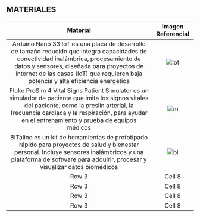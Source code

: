 
## MATERIALES

| Material   | Imagen Referencial  |
|:-------------: |:---------------:| 
| Arduino Nano 33 loT es una placa de desarrollo de tamaño reducido que integra capacidades de conectividad inalámbrica, procesamiento de datos y sensores, diseñada para proyectos de internet de las casas (loT) que requieren baja potencia y alta eficiencia energética          | ![lot](https://cdn.shopify.com/s/files/1/0506/1689/3647/products/ABX00027_03.front_860x645.jpg?v=1626445295)          |
| Fluke ProSim 4 Vital Signs Patient Simulator es un simulador de paciente que imita los signos vitales del paciente, como la presiín arterial, la frecuencia cardiaca y la respiración, para ayudar en el entrenamiento y prueba de equipos médicos          | ![m](https://www.flukebiomedical.com/sites/default/files/styles/slideshow_image/public/prosim4front_0.png)          |
| BITalino es un kit de herramientas de prototipado rápido para proyectos de salud y bienestar personal. Incluye sensores inalámbricos y una plataforma de software para adquirir, procesar y visualizar datos biomédicos          | ![bi](https://cdn.sparkfun.com//assets/parts/1/1/8/2/8/14022-01a.jpg)          |
| Row 3          | Cell 8          |
| Row 3          | Cell 8          |
| Row 3          | Cell 8          |
| Row 3          | Cell 8          |
